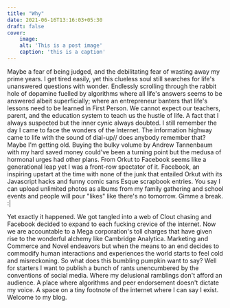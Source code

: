 ```yaml
---
title: "Why"
date: 2021-06-16T13:16:03+05:30
draft: false
cover: 
    image:
    alt: 'This is a post image'
    caption: 'this is a caption'
---
```


Maybe a fear of being judged, and the debilitating fear of wasting away my prime years.
I get tired easily, yet this clueless soul still searches for life's unanswered questions with wonder. Endlessly scrolling through the rabbit hole of dopamine fuelled by algorithms where all life's answers seems to be answered albeit superficially; where an entrepreneur banters that life's lessons need to be learned in First Person. We cannot expect our teachers, parent, and the education system to teach us the hustle of life. A fact that I always suspected but the inner cynic always doubted.
I still remember the day I came to face the wonders of the Internet. The information highway came to life with the sound of dial-up// does anybody remember that? Maybe I'm getting old.
Buying the bulky volume by Andrew Tannenbaum with my hard saved money could've been a turning point but the medusa of hormonal urges had other plans.
From Orkut to Facebook seems like a generational leap yet I was a front-row spectator of it. Facebook, an inspiring upstart at the time with none of the junk that entailed Orkut with its Javascript hacks and funny comic sans Esque scrapbook entries. You say I can upload unlimited photos as albums from my family gathering and school events and people will pour "likes" like there's no tomorrow. Gimme a break. :|

Yet exactly it happened. We got tangled into a web of Clout chasing and Facebook decided to expand to each fucking crevice of the internet. Now we are accountable to a Mega corporation's toll charges that have given rise to the wonderful alchemy like Cambridge Analytica.
Marketing and Commerce and Novel endeavors but when the means to an end decides to commodify human interactions and experiences the world starts to feel cold and misreckoning.
So what does this bumbling pumpkin want to say?
Well for starters I want to publish a bunch of rants unencumbered by the conventions of social media. Where my delusional ramblings don't afford an audience. A place where algorithms and peer endorsement doesn't dictate my voice. A space on a tiny footnote of the internet where I can say I exist.
Welcome to my blog.
